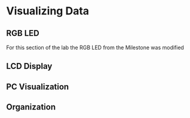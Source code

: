 # Visualizing Data

## RGB LED
For this section of the lab the RGB LED from the Milestone was modified 

## LCD Display

## PC Visualization

## Organization


